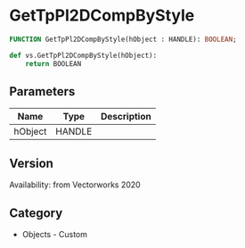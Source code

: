 # GetTpPl2DCompByStyle

```pascal
FUNCTION GetTpPl2DCompByStyle(hObject : HANDLE): BOOLEAN;
```

```python
def vs.GetTpPl2DCompByStyle(hObject):
    return BOOLEAN
```

## Parameters
|Name|Type|Description|
|---|---|---|
|hObject|HANDLE|   |

## Version
Availability: from Vectorworks 2020

## Category
* Objects - Custom

